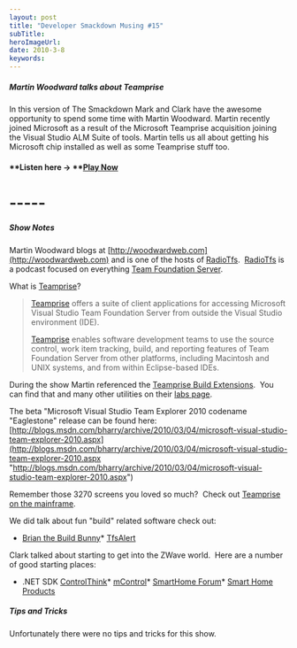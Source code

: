 ```yaml
---
layout: post 
title: "Developer Smackdown Musing #15"
subTitle: 
heroImageUrl: 
date: 2010-3-8
keywords: 
---
```


##### Martin Woodward talks about Teamprise

In this version of The Smackdown Mark and Clark have the awesome opportunity to spend some time with Martin Woodward. Martin recently joined Microsoft as a result of the Microsoft Teamprise acquisition joining the Visual Studio ALM Suite of tools. Martin tells us all about getting his Microsoft chip installed as well as some Teamprise stuff too.

#### **Listen here -> **[**Play Now**](http://www.podtrac.com/pts/redirect.mp3/DeveloperSmackdown.com/Services/PodcastServices.svc/GetPodcast/ds_015.mp3)

# -----

##### Show Notes

Martin Woodward blogs at [http://woodwardweb.com](http://woodwardweb.com) and is one of the hosts of [RadioTfs](http://radiotfs.com/).&#160; [RadioTfs](http://radiotfs.com/) is a podcast focused on everything [Team Foundation Server](http://msdn.microsoft.com/en-us/teamsystem/default.aspx).&#160; 

What is [Teamprise](http://www.teamprise.com/)?
  > [Teamprise](http://www.teamprise.com/) offers a suite of client applications for accessing Microsoft Visual Studio Team Foundation Server from outside the Visual Studio environment (IDE).       
> 
> [Teamprise](http://www.teamprise.com/) enables software development teams to use the source control, work item tracking, build, and reporting features of Team Foundation Server from other platforms, including Macintosh and UNIX systems, and from within Eclipse-based IDEs.  

During the show Martin referenced the [Teamprise Build Extensions](http://labs.teamprise.com/build/).&#160; You can find that and many other utilities on their [labs page](http://labs.teamprise.com/).

The beta "Microsoft Visual Studio Team Explorer 2010 codename "Eaglestone" release can be found here: [http://blogs.msdn.com/bharry/archive/2010/03/04/microsoft-visual-studio-team-explorer-2010.aspx](http://blogs.msdn.com/bharry/archive/2010/03/04/microsoft-visual-studio-team-explorer-2010.aspx "http://blogs.msdn.com/bharry/archive/2010/03/04/microsoft-visual-studio-team-explorer-2010.aspx")

Remember those 3270 screens you loved so much?&#160; Check out [Teamprise on the mainframe](http://www.woodwardweb.com/vsts/tfs_on_the_main.html).

We did talk about fun "build" related software check out:

*   [Brian the Build Bunny](http://www.woodwardweb.com/gadgets/000434.html)*   [TfsAlert](http://tfsalert.codeplex.com)  

Clark talked about starting to get into the ZWave world.&#160; Here are a number of good starting places:

*   .NET SDK [ControlThink](http://www.controlthink.com/zwavesdk.htm)*   [mControl](http://www.embeddedautomation.com/EAHAmControl.htm)*   [SmartHome Forum](http://www.smarthome.com/forum/default.asp)*   [Smart Home Products](http://www.smarthome-products.com/default.aspx)  

##### Tips and Tricks

Unfortunately there were no tips and tricks for this show.
